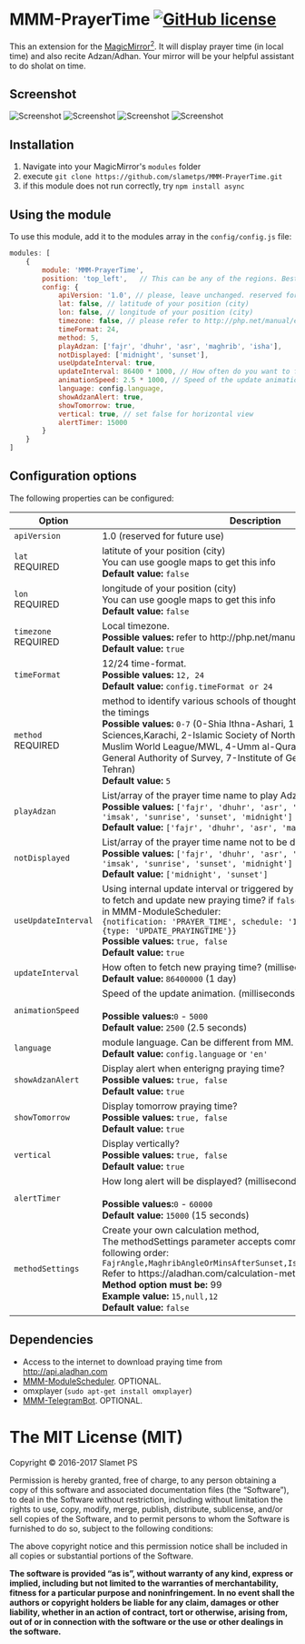 # MMM-PrayerTime [![GitHub license](https://img.shields.io/badge/license-MIT-blue.svg?style=flat)](https://raw.githubusercontent.com/slametps/MMM-PrayerTime/master/LICENSE)
This an extension for the [MagicMirror<sup>2</sup>](https://github.com/MichMich/MagicMirror). It will display prayer time (in local time) and also recite Adzan/Adhan. Your mirror will be your helpful assistant to do sholat on time.

## Screenshot
![Screenshot](https://raw.githubusercontent.com/slametps/MMM-PrayerTime/master/screenshot.png)
![Screenshot](https://raw.githubusercontent.com/slametps/MMM-PrayerTime/master/screenshot-alert.png)
![Screenshot](https://raw.githubusercontent.com/slametps/MMM-PrayerTime/master/screenshot2.jpg)
![Screenshot](https://raw.githubusercontent.com/slametps/MMM-PrayerTime/master/screenshot-telegram.png)

## Installation
1. Navigate into your MagicMirror's `modules` folder
2. execute `git clone https://github.com/slametps/MMM-PrayerTime.git`
3. if this module does not run correctly, try `npm install async`

## Using the module

To use this module, add it to the modules array in the `config/config.js` file:
````javascript
modules: [
	{
		module: 'MMM-PrayerTime',
		position: 'top_left',	// This can be any of the regions. Best result is in the top_left/top_right.
		config: {
			apiVersion: '1.0', // please, leave unchanged. reserved for future use.
			lat: false, // latitude of your position (city)
			lon: false, // longitude of your position (city)
			timezone: false, // please refer to http://php.net/manual/en/timezones.php
			timeFormat: 24,
			method: 5,
			playAdzan: ['fajr', 'dhuhr', 'asr', 'maghrib', 'isha'],
			notDisplayed: ['midnight', 'sunset'],
			useUpdateInterval: true,
			updateInterval: 86400 * 1000, // How often do you want to fetch new praying time? (milliseconds)
			animationSpeed: 2.5 * 1000, // Speed of the update animation. (milliseconds)
			language: config.language,
			showAdzanAlert: true,
			showTomorrow: true,
			vertical: true, // set false for horizontal view
			alertTimer: 15000
		}
	}
]
````

## Configuration options

The following properties can be configured:


<table width="100%">
	<!-- why, markdown... -->
	<thead>
		<tr>
			<th>Option</th>
			<th width="100%">Description</th>
		</tr>
	<thead>
	<tbody>
		<tr>
			<td><code>apiVersion</code></td>
			<td>1.0 (reserved for future use)</td>
		</tr>
		<tr>
			<td><code>lat</code><br>REQUIRED</td>
			<td>latitute of your position (city)
				<br>You can use google maps to get this info
				<br><b>Default value:</b> <code>false</code>
			</td>
		</tr>
		<tr>
			<td><code>lon</code><br>REQUIRED</td>
			<td>longitude of your position (city)
				<br>You can use google maps to get this info
				<br><b>Default value:</b> <code>false</code>
			</td>
		</tr>
		<tr>
			<td><code>timezone</code><br>REQUIRED</td>
			<td>Local timezone.
				<br><b>Possible values:</b> refer to http://php.net/manual/en/timezones.php
				<br><b>Default value:</b> <code>true</code>
			</td>
		</tr>
		<tr>
			<td><code>timeFormat</code>
			<td>12/24 time-format.
				<br><b>Possible values:</b> <code>12, 24</code>
				<br><b>Default value:</b> <code>config.timeFormat or 24</code>
			</td>
		</tr>
		<tr>
			<td><code>method</code><br>REQUIRED</td>
			<td>method to identify various schools of thought about how to compute the timings
				<br><b>Possible values:</b> <code>0-7</code> (0-Shia Ithna-Ashari, 1-University of Islamic Sciences,Karachi, 2-Islamic Society of North America (ISNA), 3-Muslim World League/MWL, 4-Umm al-Qura,Makkah, 5-Egyptian General Authority of Survey, 7-Institute of Geophysics, University of Tehran)
				<br><b>Default value:</b> <code>5</code>
			</td>
		</tr>
		<tr>
			<td><code>playAdzan</code></td>
			<td>List/array of the prayer time name to play Adzan.
				<br><b>Possible values:</b> <code>['fajr', 'dhuhr', 'asr', 'maghrib', 'isha', 'imsak', 'sunrise', 'sunset', 'midnight']</code>
				<br><b>Default value:</b> <code>['fajr', 'dhuhr', 'asr', 'maghrib', 'isha']</code>
			</td>
		</tr>
		<tr>
			<td><code>notDisplayed</code></td>
			<td>List/array of the prayer time name not to be displayed.
				<br><b>Possible values:</b> <code>['fajr', 'dhuhr', 'asr', 'maghrib', 'isha', 'imsak', 'sunrise', 'sunset', 'midnight']</code>
				<br><b>Default value:</b> <code>['midnight', 'sunset']</code>
			</td>
		</tr>
		<tr>
			<td><code>useUpdateInterval</code></td>
			<td>Using internal update interval or triggered by MMM-ModuleScheduler to fetch and update new praying time? if <code>false</code>, add new schedule entry in MMM-ModuleScheduler:
				<br><code>{notification: 'PRAYER_TIME', schedule: '1 0 * * *', payload: {type: 'UPDATE_PRAYINGTIME'}}</code>
				<br><b>Possible values:</b> <code>true, false</code>
				<br><b>Default value:</b> <code>true</code>
			</td>
		</tr>
		<tr>
			<td><code>updateInterval</code></td>
			<td>How often to fetch new praying time? (milliseconds)
				<br><b>Default value:</b> <code>86400000</code> (1 day)
			</td>
		</tr>
		<tr>
			<td><code>animationSpeed</code></td>
			<td>Speed of the update animation. (milliseconds)<br>
				<br><b>Possible values:</b><code>0</code> - <code>5000</code>
				<br><b>Default value:</b> <code>2500</code> (2.5 seconds)
			</td>
		</tr>
		<tr>
			<td><code>language</code></td>
			<td>module language. Can be different from MM.
				<br><b>Default value:</b> <code>config.language</code> or <code>'en'</code>
			</td>
		</tr>
		<tr>
			<td><code>showAdzanAlert</code></td>
			<td>Display alert when enterigng praying time?
				<br><b>Possible values:</b> <code>true, false</code>
				<br><b>Default value:</b> <code>true</code>
			</td>
		</tr>
		<tr>
			<td><code>showTomorrow</code></td>
			<td>Display tomorrow praying time?
				<br><b>Possible values:</b> <code>true, false</code>
				<br><b>Default value:</b> <code>true</code>
			</td>
		</tr>
		<tr>
			<td><code>vertical</code></td>
			<td>Display vertically?
				<br><b>Possible values:</b> <code>true, false</code>
				<br><b>Default value:</b> <code>true</code>
			</td>
		</tr>
		<tr>
			<td><code>alertTimer</code></td>
			<td>How long alert will be displayed? (milliseconds)<br>
				<br><b>Possible values:</b><code>0</code> - <code>60000</code>
				<br><b>Default value:</b> <code>15000</code> (15 seconds)
			</td>
		</tr>
                <tr>
                        <td><code>methodSettings</code></td>
                        <td>Create your own calculation method,
				<br>The methodSettings parameter accepts comma separated values in the following order: <code>FajrAngle,MaghribAngleOrMinsAfterSunset,IshaAngleOrMinsAfterSunset</code>
                                <br>Refer to https://aladhan.com/calculation-methods
				<br><b>Method option must be:</b> 99
                                <br><b>Example value:</b> <code>15,null,12</code>
                                <br><b>Default value:</b> <code>false</code>
                        </td>
                </tr>
	</tbody>
</table>

## Dependencies
- Access to the internet to download praying time from http://api.aladhan.com
- [MMM-ModuleScheduler](https://github.com/ianperrin/MMM-ModuleScheduler). OPTIONAL.
- omxplayer (<code>sudo apt-get install omxplayer</code>)
- [MMM-TelegramBot](https://github.com/eouia/MMM-TelegramBot). OPTIONAL.

The MIT License (MIT)
=====================

Copyright © 2016-2017 Slamet PS

Permission is hereby granted, free of charge, to any person
obtaining a copy of this software and associated documentation
files (the “Software”), to deal in the Software without
restriction, including without limitation the rights to use,
copy, modify, merge, publish, distribute, sublicense, and/or sell
copies of the Software, and to permit persons to whom the
Software is furnished to do so, subject to the following
conditions:

The above copyright notice and this permission notice shall be
included in all copies or substantial portions of the Software.

**The software is provided “as is”, without warranty of any kind, express or implied, including but not limited to the warranties of merchantability, fitness for a particular purpose and noninfringement. In no event shall the authors or copyright holders be liable for any claim, damages or other liability, whether in an action of contract, tort or otherwise, arising from, out of or in connection with the software or the use or other dealings in the software.**
